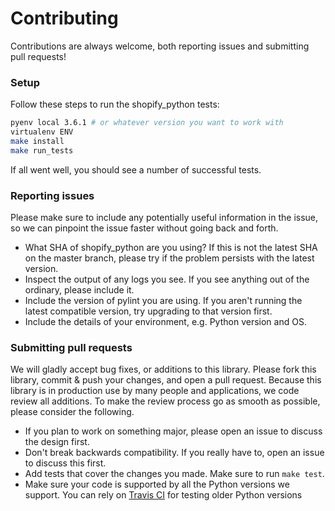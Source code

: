 # Contributing

Contributions are always welcome, both reporting issues and submitting pull requests!

### Setup

Follow these steps to run the shopify_python tests:

```bash
pyenv local 3.6.1 # or whatever version you want to work with
virtualenv ENV
make install 
make run_tests
```
If all went well, you should see a number of successful tests.

### Reporting issues

Please make sure to include any potentially useful information in the issue, so we can pinpoint the issue faster without going back and forth.

- What SHA of shopify_python are you using? If this is not the latest SHA on the master branch, please try if the problem persists with the latest version.
- Inspect the output of any logs you see. If you see anything out of the ordinary, please include it.
- Include the version of pylint you are using. If you aren't running the latest compatible version, try upgrading to that version first.
- Include the details of your environment, e.g. Python version and OS.

### Submitting pull requests

We will gladly accept bug fixes, or additions to this library. Please fork this library, commit & push your changes, and open a pull request. Because this library is in production use by many people and applications, we code review all additions. To make the review process go as smooth as possible, please consider the following.

- If you plan to work on something major, please open an issue to discuss the design first.
- Don't break backwards compatibility. If you really have to, open an issue to discuss this first.
- Add tests that cover the changes you made. Make sure to run `make test`.
- Make sure your code is supported by all the Python versions we support. You can rely on [Travis CI](https://travis-ci.org/Shopify/shopify_python) for testing older Python versions
